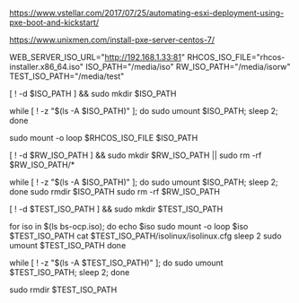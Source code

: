 https://www.vstellar.com/2017/07/25/automating-esxi-deployment-using-pxe-boot-and-kickstart/



https://www.unixmen.com/install-pxe-server-centos-7/







WEB_SERVER_ISO_URL="http://192.168.1.33:81"
RHCOS_ISO_FILE="rhcos-installer.x86_64.iso"
ISO_PATH="/media/iso"
RW_ISO_PATH="/media/isorw"
TEST_ISO_PATH="/media/test"



[ ! -d $ISO_PATH ] && sudo mkdir $ISO_PATH 

while [ ! -z "$(ls -A $ISO_PATH)" ]; do sudo umount $ISO_PATH; sleep 2; done

sudo mount -o loop $RHCOS_ISO_FILE $ISO_PATH

[ ! -d $RW_ISO_PATH ] && sudo mkdir $RW_ISO_PATH || sudo rm -rf $RW_ISO_PATH/*



while [ ! -z "$(ls -A $ISO_PATH)" ]; do sudo umount $ISO_PATH; sleep 2; done
sudo rmdir $ISO_PATH
sudo rm -rf $RW_ISO_PATH



[ ! -d $TEST_ISO_PATH ] && sudo mkdir $TEST_ISO_PATH

for iso in $(ls bs-ocp.iso); do
    echo $iso
    sudo mount -o loop $iso $TEST_ISO_PATH
   cat $TEST_ISO_PATH/isolinux/isolinux.cfg
    sleep 2
    sudo umount $TEST_ISO_PATH
done

while [ ! -z "$(ls -A $TEST_ISO_PATH)" ]; do sudo umount $TEST_ISO_PATH; sleep 2; done

sudo rmdir $TEST_ISO_PATH

